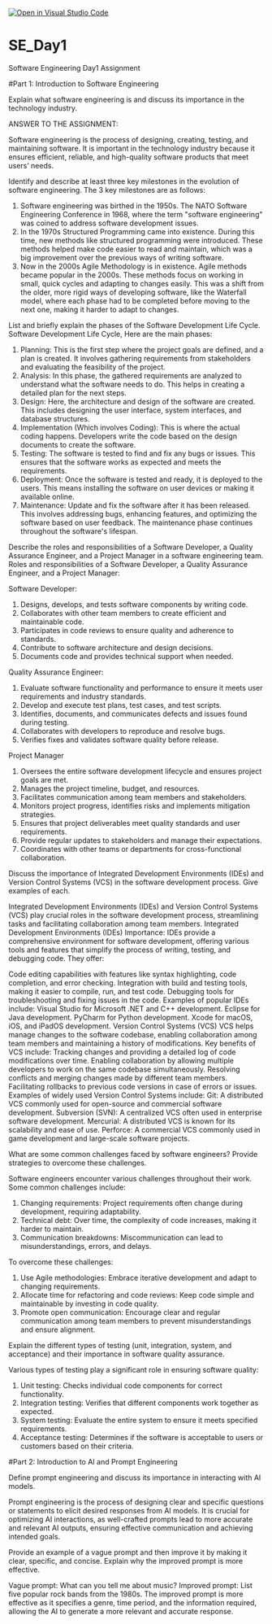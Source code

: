 [![Open in Visual Studio Code](https://classroom.github.com/assets/open-in-vscode-2e0aaae1b6195c2367325f4f02e2d04e9abb55f0b24a779b69b11b9e10269abc.svg)](https://classroom.github.com/online_ide?assignment_repo_id=15568139&assignment_repo_type=AssignmentRepo)
# SE_Day1
Software Engineering Day1 Assignment

#Part 1: Introduction to Software Engineering

Explain what software engineering is and discuss its importance in the technology industry.

ANSWER TO THE ASSIGNMENT:

Software engineering is the process of designing, creating, testing, and maintaining software.
It is important in the technology industry because it ensures efficient, reliable, and high-quality software products that meet users’ needs.

Identify and describe at least three key milestones in the evolution of software engineering.
The 3 key milestones are as follows:
1. Software engineering was birthed in the 1950s. The NATO Software Engineering Conference in 1968, where the term "software engineering" was coined to address software development issues.
2. In the 1970s Structured Programming came into existence. During this time, new methods like structured programming were introduced. These methods helped make code easier to read and maintain, which was a big improvement over the previous ways of writing software.
3. Now in the 2000s Agile Methodology is in existence.
Agile methods became popular in the 2000s. These methods focus on working in small, quick cycles and adapting to changes easily. This was a shift from the older, more rigid ways of developing software, like the Waterfall model, where each phase had to be completed before moving to the next one, making it harder to adapt to changes.

List and briefly explain the phases of the Software Development Life Cycle.
Software Development Life Cycle, Here are the main phases:
1. Planning: This is the first step where the project goals are defined, and a plan is created. It involves gathering requirements from stakeholders and evaluating the feasibility of the project.
2. Analysis: In this phase, the gathered requirements are analyzed to understand what the software needs to do. This helps in creating a detailed plan for the next steps.
3. Design: Here, the architecture and design of the software are created. This includes designing the user interface, system interfaces, and database structures.
4. Implementation (Which involves Coding): This is where the actual coding happens. Developers write the code based on the design documents to create the software.
5. Testing: The software is tested to find and fix any bugs or issues. This ensures that the software works as expected and meets the requirements.
6. Deployment: Once the software is tested and ready, it is deployed to the users. This means installing the software on user devices or making it available online.
7. Maintenance: Update and fix the software after it has been released. This involves addressing bugs, enhancing features, and optimizing the software based on user feedback. The maintenance phase continues throughout the software's lifespan.

Describe the roles and responsibilities of a Software Developer, a Quality Assurance Engineer, and a Project Manager in a software engineering team.
Roles and responsibilities of a Software Developer, a Quality Assurance Engineer, and a Project Manager:

Software Developer:
1. Designs, develops, and tests software components by writing code.
2. Collaborates with other team members to create efficient and maintainable code.
3. Participates in code reviews to ensure quality and adherence to standards.
4. Contribute to software architecture and design decisions.
5. Documents code and provides technical support when needed.

Quality Assurance Engineer:
1. Evaluate software functionality and performance to ensure it meets user requirements and industry standards.
2. Develop and execute test plans, test cases, and test scripts.
3. Identifies, documents, and communicates defects and issues found during testing.
4. Collaborates with developers to reproduce and resolve bugs.
5. Verifies fixes and validates software quality before release.

Project Manager
1. Oversees the entire software development lifecycle and ensures project goals are met.
2. Manages the project timeline, budget, and resources.
3. Facilitates communication among team members and stakeholders.
4. Monitors project progress, identifies risks and implements mitigation strategies.
5. Ensures that project deliverables meet quality standards and user requirements.
6. Provide regular updates to stakeholders and manage their expectations.
7. Coordinates with other teams or departments for cross-functional collaboration.

Discuss the importance of Integrated Development Environments (IDEs) and Version Control Systems (VCS) in the software development process. Give examples of each.

Integrated Development Environments (IDEs) and Version Control Systems (VCS) play crucial roles in the software development process, streamlining tasks and facilitating collaboration among team members.
Integrated Development Environments (IDEs)
Importance:
IDEs provide a comprehensive environment for software development, offering various tools and features that simplify the process of writing, testing, and debugging code. They offer:

Code editing capabilities with features like syntax highlighting, code completion, and error checking.
Integration with build and testing tools, making it easier to compile, run, and test code.
Debugging tools for troubleshooting and fixing issues in the code.
Examples of popular IDEs include:
Visual Studio for Microsoft .NET and C++ development.
Eclipse for Java development.
PyCharm for Python development.
Xcode for macOS, iOS, and iPadOS development.
Version Control Systems (VCS)
VCS helps manage changes to the software codebase, enabling collaboration among team members and maintaining a history of modifications. Key benefits of VCS include:
Tracking changes and providing a detailed log of code modifications over time.
Enabling collaboration by allowing multiple developers to work on the same codebase simultaneously.
Resolving conflicts and merging changes made by different team members.
Facilitating rollbacks to previous code versions in case of errors or issues.
Examples of widely used Version Control Systems include:
Git: A distributed VCS commonly used for open-source and commercial software development.
Subversion (SVN): A centralized VCS often used in enterprise software development.
Mercurial: A distributed VCS is known for its scalability and ease of use.
Perforce: A commercial VCS commonly used in game development and large-scale software projects.


What are some common challenges faced by software engineers? Provide strategies to overcome these challenges.

Software engineers encounter various challenges throughout their work. Some common challenges include:

1. Changing requirements: Project requirements often change during development, requiring adaptability.
2. Technical debt: Over time, the complexity of code increases, making it harder to maintain.
3. Communication breakdowns: Miscommunication can lead to misunderstandings, errors, and delays.

To overcome these challenges:
1. Use Agile methodologies: Embrace iterative development and adapt to changing requirements.
2. Allocate time for refactoring and code reviews: Keep code simple and maintainable by investing in code quality.
3. Promote open communication: Encourage clear and regular communication among team members to prevent misunderstandings and ensure alignment.

Explain the different types of testing (unit, integration, system, and acceptance) and their importance in software quality assurance.

Various types of testing play a significant role in ensuring software quality:
1. Unit testing: Checks individual code components for correct functionality.
2. Integration testing: Verifies that different components work together as expected.
3. System testing: Evaluate the entire system to ensure it meets specified requirements.
4. Acceptance testing: Determines if the software is acceptable to users or customers based on their criteria.

#Part 2: Introduction to AI and Prompt Engineering


Define prompt engineering and discuss its importance in interacting with AI models.

Prompt engineering is the process of designing clear and specific questions or statements to elicit desired responses from AI models. It is crucial for optimizing AI interactions, as well-crafted prompts lead to more accurate and relevant AI outputs, ensuring effective communication and achieving intended goals.

Provide an example of a vague prompt and then improve it by making it clear, specific, and concise. Explain why the improved prompt is more effective.

Vague prompt: What can you tell me about music?
Improved prompt: List five popular rock bands from the 1980s.
The improved prompt is more effective as it specifies a genre, time period, and the information required, allowing the AI to generate a more relevant and accurate response.

